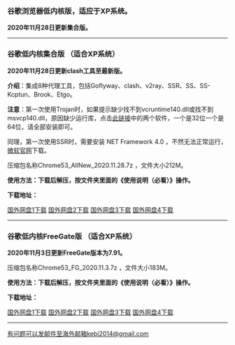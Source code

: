 ### 谷歌浏览器低内核版，适应于XP系统。

**2020年11月28日更新集合版。**

***

### 谷歌低内核集合版 （适合XP系统）

**2020年11月28日更新clash工具至最新版。**

**介绍**：集成8种代理工具，包括Goflyway、clash、v2ray、SSR、SS、SS-Kcptun、Brook、Etgo。

**注意**：第一次使用Trojan时，如果提示缺少找不到vcruntime140.dll或找不到msvcp140.dll，原因缺少运行库，点击[此链接](https://www.microsoft.com/en-us/download/details.aspx?id=48145)中的两个软件，一个是32位一个是64位，请全部安装即可。

同理，第一次使用SSR时，需要安装 NET Framework 4.0 ，不然无法正常运行，[微软官网](https://www.microsoft.com/zh-cn/download/details.aspx?id=17718)下载。

压缩包名称Chrome53_AllNew_2020.11.28.7z ，文件大小212M。

**使用方法：下载后解压，按文件夹里面的《使用说明（必看）》操作。**

**下载地址：**

[国外网盘1下载](https://tr61.free4444.xyz/Chrome53_AllNew_2020.11.28.7z) 
[国外网盘2下载](https://tr71.free4444.xyz/Chrome53_AllNew_2020.11.28.7z) 
[国外网盘3下载](https://tr91.free4444.xyz/Chrome53_AllNew_2020.11.28.7z) 
[国外网盘4下载](https://tr51.free4444.xyz/Chrome53_AllNew_2020.11.28.7z) 

***

### 谷歌低内核FreeGate版 （适合XP系统）

**2020年11月3日更新FreeGate版本为7.91。**

压缩包名称Chrome53_FG_2020.11.3.7z ，文件大小183M。

**使用方法：下载后解压，按文件夹里面的《使用说明（必看）》操作。**

**下载地址：**

[国外网盘1下载](https://tr61.free4444.xyz/Chrome53_FG_v2020.11.3.7z) 
[国外网盘2下载](https://tr71.free4444.xyz/Chrome53_FG_v2020.11.3.7z) 
[国外网盘3下载](https://tr91.free4444.xyz/Chrome53_FG_v2020.11.3.7z) 
[国外网盘4下载](https://tr51.free4444.xyz/Chrome53_FG_v2020.11.3.7z) 


***


有问题可以发邮件至海外邮箱kebi2014@gmail.com
